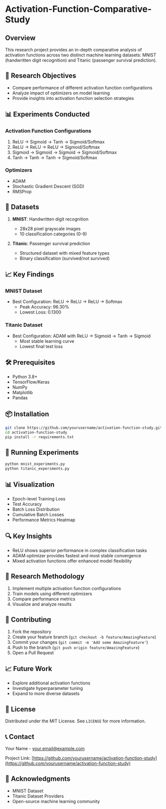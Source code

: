 # Activation-Function-Comparative-Study

## Overview
This research project provides an in-depth comparative analysis of activation functions across two distinct machine learning datasets: MNIST (handwritten digit recognition) and Titanic (passenger survival prediction).

## 🔬 Research Objectives
- Compare performance of different activation function configurations
- Analyze impact of optimizers on model learning
- Provide insights into activation function selection strategies

## 📊 Experiments Conducted

### Activation Function Configurations
1. ReLU → Sigmoid → Tanh → Sigmoid/Softmax
2. ReLU → ReLU → ReLU → Sigmoid/Softmax
3. Sigmoid → Sigmoid → Sigmoid → Sigmoid/Softmax
4. Tanh → Tanh → Tanh → Sigmoid/Softmax

### Optimizers
- ADAM
- Stochastic Gradient Descent (SGD)
- RMSProp

## 🧠 Datasets
1. **MNIST**: Handwritten digit recognition
   - 28x28 pixel grayscale images
   - 10 classification categories (0-9)

2. **Titanic**: Passenger survival prediction
   - Structured dataset with mixed feature types
   - Binary classification (survived/not survived)

## 📈 Key Findings

### MNIST Dataset
- Best Configuration: ReLU → ReLU → ReLU → Softmax
  - Peak Accuracy: 96.30%
  - Lowest Loss: 0.1300

### Titanic Dataset
- Best Configuration: ADAM with ReLU → Sigmoid → Tanh → Sigmoid
  - Most stable learning curve
  - Lowest final test loss

## 🛠 Prerequisites
- Python 3.8+
- TensorFlow/Keras
- NumPy
- Matplotlib
- Pandas

## 📦 Installation
```bash
git clone https://github.com/yourusername/activation-function-study.git
cd activation-function-study
pip install -r requirements.txt
```

## 🚀 Running Experiments
```bash
python mnist_experiments.py
python titanic_experiments.py
```

## 📊 Visualization
- Epoch-level Training Loss
- Test Accuracy
- Batch Loss Distribution
- Cumulative Batch Losses
- Performance Metrics Heatmap

## 🔍 Key Insights
- ReLU shows superior performance in complex classification tasks
- ADAM optimizer provides fastest and most stable convergence
- Mixed activation functions offer enhanced model flexibility

## 📝 Research Methodology
1. Implement multiple activation function configurations
2. Train models using different optimizers
3. Compare performance metrics
4. Visualize and analyze results

## 🤝 Contributing
1. Fork the repository
2. Create your feature branch (`git checkout -b feature/AmazingFeature`)
3. Commit your changes (`git commit -m 'Add some AmazingFeature'`)
4. Push to the branch (`git push origin feature/AmazingFeature`)
5. Open a Pull Request

## 📈 Future Work
- Explore additional activation functions
- Investigate hyperparameter tuning
- Expand to more diverse datasets

## 📜 License
Distributed under the MIT License. See `LICENSE` for more information.

## 📞 Contact
Your Name - your.email@example.com

Project Link: [https://github.com/yourusername/activation-function-study](https://github.com/yourusername/activation-function-study)

## 🙏 Acknowledgments
- MNIST Dataset
- Titanic Dataset Providers
- Open-source machine learning community
